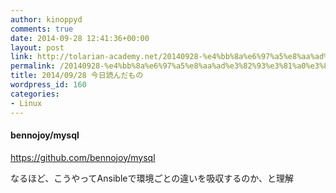 ```yaml
---
author: kinoppyd
comments: true
date: 2014-09-28 12:41:36+00:00
layout: post
link: http://tolarian-academy.net/20140928-%e4%bb%8a%e6%97%a5%e8%aa%ad%e3%82%93%e3%81%a0%e3%82%82%e3%81%ae/
permalink: /20140928-%e4%bb%8a%e6%97%a5%e8%aa%ad%e3%82%93%e3%81%a0%e3%82%82%e3%81%ae
title: 2014/09/28 今日読んだもの
wordpress_id: 160
categories:
- Linux
---
```


#### bennojoy/mysql


https://github.com/bennojoy/mysql

なるほど、こうやってAnsibleで環境ごとの違いを吸収するのか、と理解
